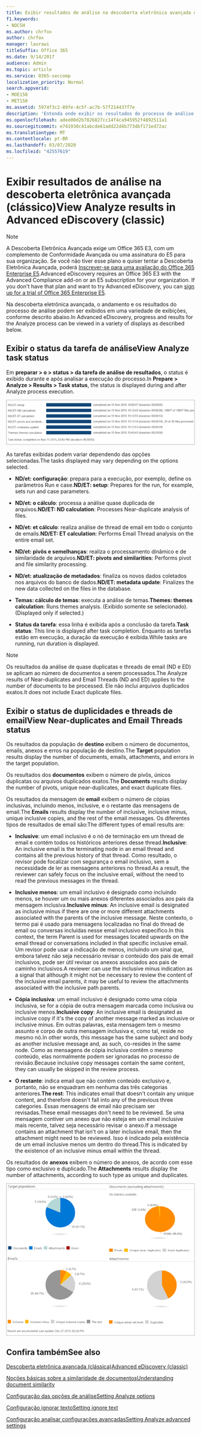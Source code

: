 ```yaml
---
title: Exibir resultados de análise na descoberta eletrônica avançada do Office 365
f1.keywords:
- NOCSH
ms.author: chrfox
author: chrfox
manager: laurawi
titleSuffix: Office 365
ms.date: 9/14/2017
audience: Admin
ms.topic: article
ms.service: O365-seccomp
localization_priority: Normal
search.appverid:
- MOE150
- MET150
ms.assetid: 5974f3c2-89fe-4c5f-ac7b-57f214437f7e
description: 'Entenda onde exibir os resultados do processo de análise na descoberta eletrônica avançada do Office 365, incluindo as definições das opções de tarefa exibidas.  '
ms.openlocfilehash: adee00d2b7826827cc14f4ca945952f4892511a1
ms.sourcegitcommit: e741930c41abcde61add22d4b773dbf171ed72ac
ms.translationtype: MT
ms.contentlocale: pt-BR
ms.lasthandoff: 03/07/2020
ms.locfileid: "42557619"
---
```

# <a name="view-analyze-results-in-advanced-ediscovery-classic"></a><span data-ttu-id="e5776-103">Exibir resultados de análise na descoberta eletrônica avançada (clássico)</span><span class="sxs-lookup"><span data-stu-id="e5776-103">View Analyze results in Advanced eDiscovery (classic)</span></span>

> [!NOTE]
> <span data-ttu-id="e5776-p101">A Descoberta Eletrônica Avançada exige um Office 365 E3, com um complemento de Conformidade Avançada ou uma assinatura do E5 para sua organização. Se você não tiver esse plano e quiser tentar a Descoberta Eletrônica Avançada, poderá [Inscrever-se para uma avaliação do Office 365 Enterprise E5](https://go.microsoft.com/fwlink/p/?LinkID=698279).</span><span class="sxs-lookup"><span data-stu-id="e5776-p101">Advanced eDiscovery requires an Office 365 E3 with the Advanced Compliance add-on or an E5 subscription for your organization. If you don't have that plan and want to try Advanced eDiscovery, you can [sign up for a trial of Office 365 Enterprise E5](https://go.microsoft.com/fwlink/p/?LinkID=698279).</span></span> 
  
<span data-ttu-id="e5776-106">Na descoberta eletrônica avançada, o andamento e os resultados do processo de análise podem ser exibidos em uma variedade de exibições, conforme descrito abaixo.</span><span class="sxs-lookup"><span data-stu-id="e5776-106">In Advanced eDiscovery, progress and results for the Analyze process can be viewed in a variety of displays as described below.</span></span>
  
## <a name="view-analyze-task-status"></a><span data-ttu-id="e5776-107">Exibir o status da tarefa de análise</span><span class="sxs-lookup"><span data-stu-id="e5776-107">View Analyze task status</span></span>

<span data-ttu-id="e5776-108">Em **preparar \> o \> status \> da tarefa de análise de resultados**, o status é exibido durante e após analisar a execução do processo.</span><span class="sxs-lookup"><span data-stu-id="e5776-108">In **Prepare \> Analyze \> Results \> Task status**, the status is displayed during and after Analyze process execution.</span></span> 
  
![Status de tarefa de análise](../media/d0372978-ce08-4f4e-a1fc-aa918ae44364.png)
  
<span data-ttu-id="e5776-110">As tarefas exibidas podem variar dependendo das opções selecionadas.</span><span class="sxs-lookup"><span data-stu-id="e5776-110">The tasks displayed may vary depending on the options selected.</span></span> 
  
- <span data-ttu-id="e5776-111">**ND/et: configuração**: prepara para a execução, por exemplo, define os parâmetros Run e case.</span><span class="sxs-lookup"><span data-stu-id="e5776-111">**ND/ET: setup**: Prepares for the run, for example, sets run and case parameters.</span></span>
    
- <span data-ttu-id="e5776-112">**ND/et: o cálculo**: processa a análise quase duplicada de arquivos.</span><span class="sxs-lookup"><span data-stu-id="e5776-112">**ND/ET: ND calculation**: Processes Near-duplicate analysis of files.</span></span>
    
- <span data-ttu-id="e5776-113">**ND/et: et cálculo**: realiza análise de thread de email em todo o conjunto de emails.</span><span class="sxs-lookup"><span data-stu-id="e5776-113">**ND/ET: ET calculation**: Performs Email Thread analysis on the entire email set.</span></span>
    
- <span data-ttu-id="e5776-114">**ND/et: pivôs e semelhanças**: realiza o processamento dinâmico e de similaridade de arquivos.</span><span class="sxs-lookup"><span data-stu-id="e5776-114">**ND/ET: pivots and similarities**: Performs pivot and file similarity processing.</span></span>
    
- <span data-ttu-id="e5776-115">**ND/et: atualização de metadados**: finaliza os novos dados coletados nos arquivos do banco de dados.</span><span class="sxs-lookup"><span data-stu-id="e5776-115">**ND/ET: metadata update**: Finalizes the new data collected on the files in the database.</span></span>
    
- <span data-ttu-id="e5776-116">**Temas: cálculo de temas**: executa a análise de temas.</span><span class="sxs-lookup"><span data-stu-id="e5776-116">**Themes: themes calculation**: Runs themes analysis.</span></span> <span data-ttu-id="e5776-117">(Exibido somente se selecionado).</span><span class="sxs-lookup"><span data-stu-id="e5776-117">(Displayed only if selected.)</span></span>
    
- <span data-ttu-id="e5776-118">**Status da tarefa**: essa linha é exibida após a conclusão da tarefa.</span><span class="sxs-lookup"><span data-stu-id="e5776-118">**Task status**: This line is displayed after task completion.</span></span> <span data-ttu-id="e5776-119">Enquanto as tarefas estão em execução, a duração da execução é exibida.</span><span class="sxs-lookup"><span data-stu-id="e5776-119">While tasks are running, run duration is displayed.</span></span>
    
> [!NOTE]
> <span data-ttu-id="e5776-120">Os resultados da análise de quase duplicatas e threads de email (ND e ED) se aplicam ao número de documentos a serem processados.</span><span class="sxs-lookup"><span data-stu-id="e5776-120">The Analyze results of Near-duplicates and Email Threads (ND and ED) applies to the number of documents to be processed.</span></span> <span data-ttu-id="e5776-121">Ele não inclui arquivos duplicados exatos.</span><span class="sxs-lookup"><span data-stu-id="e5776-121">It does not include Exact duplicate files.</span></span> 
  
## <a name="view-near-duplicates-and-email-threads-status"></a><span data-ttu-id="e5776-122">Exibir o status de duplicidades e threads de email</span><span class="sxs-lookup"><span data-stu-id="e5776-122">View Near-duplicates and Email Threads status</span></span>

<span data-ttu-id="e5776-123">Os resultados da população de **destino** exibem o número de documentos, emails, anexos e erros na população de destino.</span><span class="sxs-lookup"><span data-stu-id="e5776-123">The **Target** population results display the number of documents, emails, attachments, and errors in the target population.</span></span> 
  
<span data-ttu-id="e5776-124">Os resultados dos **documentos** exibem o número de pivôs, únicos duplicatas ou arquivos duplicados exatos.</span><span class="sxs-lookup"><span data-stu-id="e5776-124">The **Documents** results display the number of pivots, unique near-duplicates, and exact duplicate files.</span></span> 
  
<span data-ttu-id="e5776-125">Os resultados da mensagem de **email** exibem o número de cópias inclusivas, incluindo menos, inclusive, e o restante das mensagens de email.</span><span class="sxs-lookup"><span data-stu-id="e5776-125">The **Emails** results display the number of inclusive, inclusive minus, unique inclusive copies, and the rest of the email messages.</span></span> <span data-ttu-id="e5776-126">Os diferentes tipos de resultados de email são:</span><span class="sxs-lookup"><span data-stu-id="e5776-126">The different types of email results are:</span></span> 
  
- <span data-ttu-id="e5776-127">**Inclusive**: um email inclusivo é o nó de terminação em um thread de email e contém todos os históricos anteriores desse thread.</span><span class="sxs-lookup"><span data-stu-id="e5776-127">**Inclusive**: An inclusive email is the terminating node in an email thread and contains all the previous history of that thread.</span></span> <span data-ttu-id="e5776-128">Como resultado, o revisor pode focalizar com segurança o email inclusivo, sem a necessidade de ler as mensagens anteriores no thread.</span><span class="sxs-lookup"><span data-stu-id="e5776-128">As a result, the reviewer can safely focus on the inclusive email, without the need to read the previous messages in the thread.</span></span> 
    
- <span data-ttu-id="e5776-129">**Inclusive menos**: um email inclusivo é designado como incluindo menos, se houver um ou mais anexos diferentes associados aos pais da mensagem inclusiva.</span><span class="sxs-lookup"><span data-stu-id="e5776-129">**Inclusive minus**: An inclusive email is designated as inclusive minus if there are one or more different attachments associated with the parents of the inclusive message.</span></span> <span data-ttu-id="e5776-130">Neste contexto, o termo pai é usado para mensagens localizadas no final do thread de email ou conversas incluídas nesse email inclusivo específico.</span><span class="sxs-lookup"><span data-stu-id="e5776-130">In this context, the term Parent is used for messages located upwards on the email thread or conversations included in that specific inclusive email.</span></span> <span data-ttu-id="e5776-131">Um revisor pode usar a indicação de menos, incluindo um sinal que, embora talvez não seja necessário revisar o conteúdo dos pais de email inclusivos, pode ser útil revisar os anexos associados aos pais de caminho inclusivos.</span><span class="sxs-lookup"><span data-stu-id="e5776-131">A reviewer can use the inclusive minus indication as a signal that although it might not be necessary to review the content of the inclusive email parents, it may be useful to review the attachments associated with the inclusive path parents.</span></span> 
    
- <span data-ttu-id="e5776-132">**Cópia inclusiva**: um email inclusivo é designado como uma cópia inclusiva, se for a cópia de outra mensagem marcada como inclusiva ou inclusive menos.</span><span class="sxs-lookup"><span data-stu-id="e5776-132">**Inclusive copy**: An inclusive email is designated as inclusive copy if it's the copy of another message marked as inclusive or inclusive minus.</span></span> <span data-ttu-id="e5776-133">Em outras palavras, esta mensagem tem o mesmo assunto e corpo de outra mensagem inclusiva e, como tal, reside no mesmo nó.</span><span class="sxs-lookup"><span data-stu-id="e5776-133">In other words, this message has the same subject and body as another inclusive message and, as such, co-resides in the same node.</span></span> <span data-ttu-id="e5776-134">Como as mensagens de cópia inclusiva contêm o mesmo conteúdo, elas normalmente podem ser ignoradas no processo de revisão.</span><span class="sxs-lookup"><span data-stu-id="e5776-134">Because inclusive copy messages contain the same content, they can usually be skipped in the review process.</span></span> 
    
- <span data-ttu-id="e5776-135">**O restante**: indica email que não contém conteúdo exclusivo e, portanto, não se enquadram em nenhuma das três categorias anteriores.</span><span class="sxs-lookup"><span data-stu-id="e5776-135">**The rest**: This indicates email that doesn't contain any unique content, and therefore doesn't fall into any of the previous three categories.</span></span> <span data-ttu-id="e5776-136">Essas mensagens de email não precisam ser revisadas.</span><span class="sxs-lookup"><span data-stu-id="e5776-136">These email messages don't need to be reviewed.</span></span> <span data-ttu-id="e5776-137">Se uma mensagem contiver um anexo que não esteja em um email inclusive mais recente, talvez seja necessário revisar o anexo.</span><span class="sxs-lookup"><span data-stu-id="e5776-137">If a message contains an attachment that isn't on a later inclusive email, then the attachment might need to be reviewed.</span></span> <span data-ttu-id="e5776-138">Isso é indicado pela existência de um email inclusive menos um dentro do thread.</span><span class="sxs-lookup"><span data-stu-id="e5776-138">This is indicated by the existence of an inclusive minus email within the thread.</span></span>
    
<span data-ttu-id="e5776-139">Os resultados de **anexos** exibem o número de anexos, de acordo com esse tipo como exclusivo e duplicado.</span><span class="sxs-lookup"><span data-stu-id="e5776-139">The **Attachments** results display the number of attachments, according to such type as unique and duplicates.</span></span> 
  
![Quase duplicatas e threads de email](../media/54491303-0ee3-4739-b42e-d1ee486842fd.png)
  
## <a name="see-also"></a><span data-ttu-id="e5776-141">Confira também</span><span class="sxs-lookup"><span data-stu-id="e5776-141">See also</span></span>

[<span data-ttu-id="e5776-142">Descoberta eletrônica avançada (clássica)</span><span class="sxs-lookup"><span data-stu-id="e5776-142">Advanced eDiscovery (classic)</span></span>](office-365-advanced-ediscovery.md)
  
[<span data-ttu-id="e5776-143">Noções básicas sobre a similaridade de documentos</span><span class="sxs-lookup"><span data-stu-id="e5776-143">Understanding document similarity</span></span>](understand-document-similarity-in-advanced-ediscovery.md)
  
[<span data-ttu-id="e5776-144">Configuração das opções de análise</span><span class="sxs-lookup"><span data-stu-id="e5776-144">Setting Analyze options</span></span>](set-analyze-options-in-advanced-ediscovery.md)
  
[<span data-ttu-id="e5776-145">Configuração ignorar texto</span><span class="sxs-lookup"><span data-stu-id="e5776-145">Setting ignore text</span></span>](set-ignore-text-in-advanced-ediscovery.md)
  
[<span data-ttu-id="e5776-146">Configuração analisar configurações avançadas</span><span class="sxs-lookup"><span data-stu-id="e5776-146">Setting Analyze advanced settings</span></span>](view-analyze-results-in-advanced-ediscovery.md)

